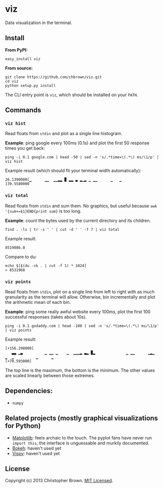 # viz

Data visualization in the terminal.


## Install

**From PyPI:**

    easy_install viz

**From source:**

    git clone https://github.com/chbrown/viz.git
    cd viz
    python setup.py install

The CLI entry point is `viz`, which should be installed on your `PATH`.


## Commands

### `viz hist`

Read floats from `stdin` and plot as a single line histogram.

**Example**: ping google every 100ms (0.1s) and plot the first 50 response times you get back:

    ping -i 0.1 google.com | head -50 | sed -n 's/.*time=\(.*\) ms/\1/p' | viz hist

Example result (which should fit your terminal width automatically):

    26.1390000[▁      ▁▁  ▁▁▂▂ ▉ ▂▂ ▃ ▂▁▂ ▁ ▁▁      ▁   ▁                                    ]39.5580000


### `viz total`

Read floats from `stdin` and sum them.
No graphics, but useful because `awk '{sum+=$1}END{print sum}` is too long.

**Example**: count the bytes used by the current directory and its children.

    find . -ls | tr -s ' ' | cut -d ' ' -f 7 | viz total

Example result:

    8519086.0

Compare to du:

    echo $[$(du -sk . | cut -f 1) * 1024]
    > 8531968


### `viz points`

Read floats from `stdin`, plot on a single line from left to right with as much granularity as the terminal will allow. Otherwise, bin incrementally and plot the arithmetic mean of each bin.

**Example**: ping some really awful website every 100ms, plot the first 100 successful responses (takes about 10s).

    ping -i 0.1 godaddy.com | head -100 | sed -n 's/.*time=\(.*\) ms/\1/p' | viz points

Example result:

    [+156.298000]
       ▃▃ ▁▃          ▁ ▁▁ ▁    ▁  ▁▁▁▂ ▃▂ ▉▂              ▁ ▁▁      ▁▂▁       ▁  ▁          ▁      ▁
    [+70.593000]

The top line is the maximum, the bottom is the minimum. The other values are scaled linearly between those extremes.


## Dependencies:

* `numpy`


## Related projects (mostly graphical visualizations for Python)

* [Matplotlib](http://matplotlib.org/api/pyplot_api.html): feels archaic to the touch. The pyplot fans have never run `import this`, the interface is unguessable and murkily documented.
* [Bokeh](http://bokeh.pydata.org/quickstart.html): haven't used yet
* [Vispy](http://vispy.org/): haven't used yet


## License

Copyright (c) 2013 Christopher Brown. [MIT Licensed](https://raw.github.com/chbrown/viz/master/LICENSE).
